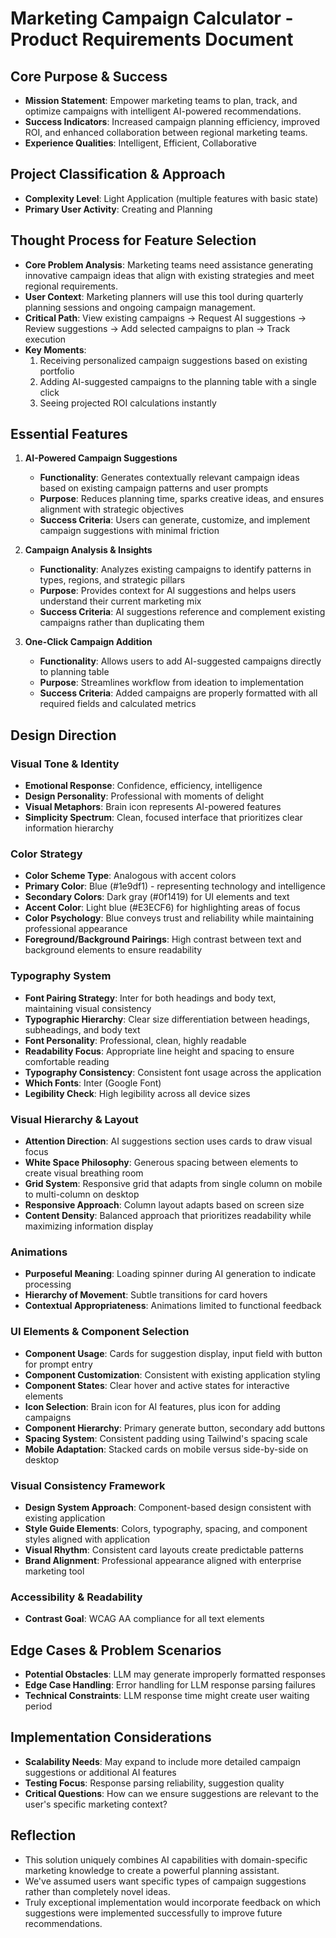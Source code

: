 # Marketing Campaign Calculator - Product Requirements Document

## Core Purpose & Success
- **Mission Statement**: Empower marketing teams to plan, track, and optimize campaigns with intelligent AI-powered recommendations.
- **Success Indicators**: Increased campaign planning efficiency, improved ROI, and enhanced collaboration between regional marketing teams.
- **Experience Qualities**: Intelligent, Efficient, Collaborative

## Project Classification & Approach
- **Complexity Level**: Light Application (multiple features with basic state)
- **Primary User Activity**: Creating and Planning

## Thought Process for Feature Selection
- **Core Problem Analysis**: Marketing teams need assistance generating innovative campaign ideas that align with existing strategies and meet regional requirements.
- **User Context**: Marketing planners will use this tool during quarterly planning sessions and ongoing campaign management.
- **Critical Path**: View existing campaigns → Request AI suggestions → Review suggestions → Add selected campaigns to plan → Track execution
- **Key Moments**: 
  1. Receiving personalized campaign suggestions based on existing portfolio
  2. Adding AI-suggested campaigns to the planning table with a single click
  3. Seeing projected ROI calculations instantly

## Essential Features
1. **AI-Powered Campaign Suggestions**
   - **Functionality**: Generates contextually relevant campaign ideas based on existing campaign patterns and user prompts
   - **Purpose**: Reduces planning time, sparks creative ideas, and ensures alignment with strategic objectives
   - **Success Criteria**: Users can generate, customize, and implement campaign suggestions with minimal friction

2. **Campaign Analysis & Insights**
   - **Functionality**: Analyzes existing campaigns to identify patterns in types, regions, and strategic pillars
   - **Purpose**: Provides context for AI suggestions and helps users understand their current marketing mix
   - **Success Criteria**: AI suggestions reference and complement existing campaigns rather than duplicating them

3. **One-Click Campaign Addition**
   - **Functionality**: Allows users to add AI-suggested campaigns directly to planning table
   - **Purpose**: Streamlines workflow from ideation to implementation
   - **Success Criteria**: Added campaigns are properly formatted with all required fields and calculated metrics

## Design Direction

### Visual Tone & Identity
- **Emotional Response**: Confidence, efficiency, intelligence
- **Design Personality**: Professional with moments of delight
- **Visual Metaphors**: Brain icon represents AI-powered features
- **Simplicity Spectrum**: Clean, focused interface that prioritizes clear information hierarchy

### Color Strategy
- **Color Scheme Type**: Analogous with accent colors
- **Primary Color**: Blue (#1e9df1) - representing technology and intelligence
- **Secondary Colors**: Dark gray (#0f1419) for UI elements and text
- **Accent Color**: Light blue (#E3ECF6) for highlighting areas of focus
- **Color Psychology**: Blue conveys trust and reliability while maintaining professional appearance
- **Foreground/Background Pairings**: High contrast between text and background elements to ensure readability

### Typography System
- **Font Pairing Strategy**: Inter for both headings and body text, maintaining visual consistency
- **Typographic Hierarchy**: Clear size differentiation between headings, subheadings, and body text
- **Font Personality**: Professional, clean, highly readable
- **Readability Focus**: Appropriate line height and spacing to ensure comfortable reading
- **Typography Consistency**: Consistent font usage across the application
- **Which Fonts**: Inter (Google Font)
- **Legibility Check**: High legibility across all device sizes

### Visual Hierarchy & Layout
- **Attention Direction**: AI suggestions section uses cards to draw visual focus
- **White Space Philosophy**: Generous spacing between elements to create visual breathing room
- **Grid System**: Responsive grid that adapts from single column on mobile to multi-column on desktop
- **Responsive Approach**: Column layout adapts based on screen size
- **Content Density**: Balanced approach that prioritizes readability while maximizing information display

### Animations
- **Purposeful Meaning**: Loading spinner during AI generation to indicate processing
- **Hierarchy of Movement**: Subtle transitions for card hovers
- **Contextual Appropriateness**: Animations limited to functional feedback

### UI Elements & Component Selection
- **Component Usage**: Cards for suggestion display, input field with button for prompt entry
- **Component Customization**: Consistent with existing application styling
- **Component States**: Clear hover and active states for interactive elements
- **Icon Selection**: Brain icon for AI features, plus icon for adding campaigns
- **Component Hierarchy**: Primary generate button, secondary add buttons
- **Spacing System**: Consistent padding using Tailwind's spacing scale
- **Mobile Adaptation**: Stacked cards on mobile versus side-by-side on desktop

### Visual Consistency Framework
- **Design System Approach**: Component-based design consistent with existing application
- **Style Guide Elements**: Colors, typography, spacing, and component styles aligned with application
- **Visual Rhythm**: Consistent card layouts create predictable patterns
- **Brand Alignment**: Professional appearance aligned with enterprise marketing tool

### Accessibility & Readability
- **Contrast Goal**: WCAG AA compliance for all text elements

## Edge Cases & Problem Scenarios
- **Potential Obstacles**: LLM may generate improperly formatted responses
- **Edge Case Handling**: Error handling for LLM response parsing failures
- **Technical Constraints**: LLM response time might create user waiting period

## Implementation Considerations
- **Scalability Needs**: May expand to include more detailed campaign suggestions or additional AI features
- **Testing Focus**: Response parsing reliability, suggestion quality
- **Critical Questions**: How can we ensure suggestions are relevant to the user's specific marketing context?

## Reflection
- This solution uniquely combines AI capabilities with domain-specific marketing knowledge to create a powerful planning assistant.
- We've assumed users want specific types of campaign suggestions rather than completely novel ideas.
- Truly exceptional implementation would incorporate feedback on which suggestions were implemented successfully to improve future recommendations.